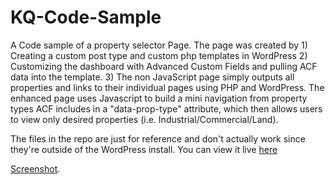 # KQ-Code-Sample

A Code sample of a property selector Page. The page was created by 1) Creating a custom post type and custom php templates in WordPress 2) Customizing the dashboard with Advanced Custom Fields and pulling ACF data into the template. 3) The non JavaScript page simply outputs all properties and links to their individual pages using PHP and WordPress. The enhanced page uses Javascript to build a mini navigation from property types ACF includes in a "data-prop-type" attribute, which then allows users to view only desired properties (i.e. Industrial/Commercial/Land).

The files in the repo are just for reference and don't actually work since they're outside of the WordPress install. You can view it live [here](http://yeskingandqueen.com/buildings-and-sites/)

[Screenshot](https://github.com/triblework/KQ-Code-Sample/blob/master/screenshot.jpg).